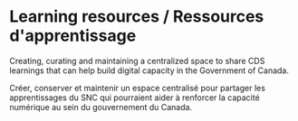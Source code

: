 # Learning resources / Ressources d'apprentissage

Creating, curating and maintaining a centralized space to share CDS learnings that can help build digital capacity in the Government of Canada. 

Créer, conserver et maintenir un espace centralisé pour partager les apprentissages du SNC qui pourraient aider à renforcer la capacité numérique au sein du gouvernement du Canada.
